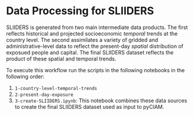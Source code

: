 # Data Processing for SLIIDERS

SLIIDERS is generated from two main intermediate data products. The first reflects historical and projected socioeconomic *temporal* trends at the country level. The second assimilates a variety of gridded and administrative-level data to reflect the present-day *spatial* distribution of exposued people and capital. The final SLIIDERS dataset reflects the product of these spatial and temporal trends.

To execute this workflow run the scripts in the following notebooks in the following order:

1. `1-country-level-temporal-trends`
2. `2-present-day-exposure`
3. `3-create-SLIIDERS.ipynb`: This notebook combines these data sources to create the final SLIIDERS dataset used as input to pyCIAM.